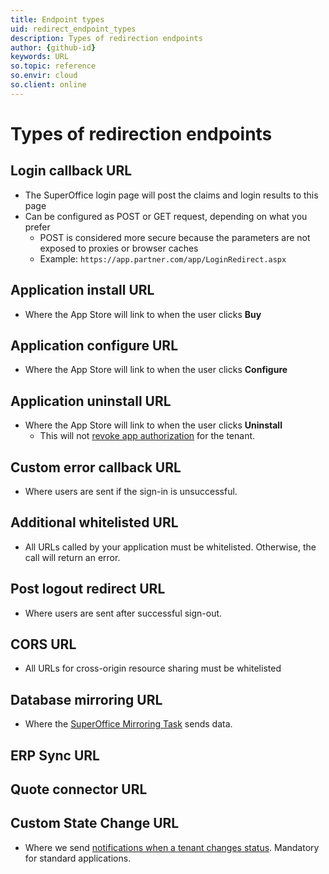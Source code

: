 ```yaml
---
title: Endpoint types
uid: redirect_endpoint_types
description: Types of redirection endpoints
author: {github-id}
keywords: URL
so.topic: reference
so.envir: cloud
so.client: online
---
```


# Types of redirection endpoints

## Login callback URL

* The SuperOffice login page will post the claims and login results to this page
* Can be configured as POST or GET request, depending on what you prefer
  * POST is considered more secure because the parameters are not exposed to proxies or browser caches
  * Example: `https://app.partner.com/app/LoginRedirect.aspx`

## Application install URL

* Where the App Store will link to when the user clicks **Buy**

## Application configure URL

* Where the App Store will link to when the user clicks **Configure**

## Application uninstall URL

* Where the App Store will link to when the user clicks **Uninstall**
  * This will not [revoke app authorization][1] for the tenant.

## Custom error callback URL

* Where users are sent if the sign-in is unsuccessful.

## Additional whitelisted URL

* All URLs called by your application must be whitelisted. Otherwise, the call will return an error.

## Post logout redirect URL

* Where users are sent after successful sign-out.

## CORS URL

* All URLs for cross-origin resource sharing must be whitelisted

## Database mirroring URL

* Where the [SuperOffice Mirroring Task][3] sends data.

## ERP Sync URL

## Quote connector URL

## Custom State Change URL

* Where we send [notifications when a tenant changes status][2]. Mandatory for standard applications.

<!-- Referenced links -->
[1]: ../../../provisioning/revoke.md
[2]: ../../../best-practices/tenant-status/index.md#notify
[3]: ../../../../mirroring/mirroring-task.md
